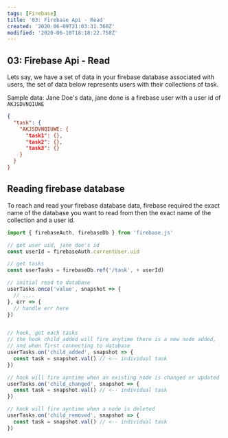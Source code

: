 ```yaml
---
tags: [Firebase]
title: '03: Firebase Api - Read'
created: '2020-06-09T21:03:31.360Z'
modified: '2020-06-10T18:18:22.758Z'
---
```


## 03: Firebase Api - Read

Lets say, we have a set of data in your firebase database associated with users, the set of data below represents users with their collections of task.

Sample data: Jane Doe's data, jane done is a firebase user with a user id of `AKJSDVNQIUWE`
```json
{
  "task": {
    "AKJSDVNQIUWE: {
      "task1": {},
      "task2": {},
      "task3": {}
    }
  }
}
```

## Reading firebase database
To reach and read your firebase database data, firebase required the exact name of the database you want to read from then the exact name of the collection and a user id.

```javascript
import { firebaseAuth, firebaseDb } from 'firebase.js'

// get user uid, jane doe's id
const userId = firebaseAuth.currentUser.uid

// get tasks
const userTasks = firebaseDb.ref('/task', + userId)

// initial read to database
userTasks.once('value', snapshot => {
  // ....
}, err => {
  // handle err here
})


// hook, get each tasks
// the hook child_added will fire anytime there is a new node added, 
// and when first connecting to database
userTasks.on('child_added', snapshot => {
  const task = snapshot.val() // <-- individual task
})

// hook will fire ayntime when an existing node is changed or updated
userTasks.on('child_changed', snapshot => {
  const task = snapshot.val() // <-- individual task
})

// hook will fire ayntime when a node is deleted
userTasks.on('child_removed', snapshot => {
  const task = snapshot.val() // <-- individual task
})
```
